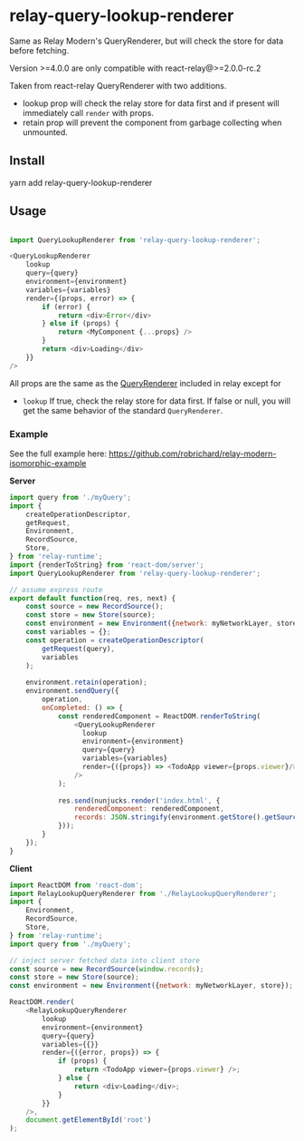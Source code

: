 # relay-query-lookup-renderer
Same as Relay Modern's QueryRenderer, but will check the store for data before fetching.

Version >=4.0.0 are only compatible with react-relay@>=2.0.0-rc.2

Taken from react-relay QueryRenderer with two additions.
- lookup prop will check the relay store for data first and if present will immediately call `render` with props.
- retain prop will prevent the component from garbage collecting when unmounted.

## Install
yarn add relay-query-lookup-renderer

## Usage
```js

import QueryLookupRenderer from 'relay-query-lookup-renderer';

<QueryLookupRenderer
    lookup
    query={query}
    environment={environment}
    variables={variables}
    render={(props, error) => {
        if (error) {
            return <div>Error</div>
        } else if (props) {
            return <MyComponent {...props} />
        }
        return <div>Loading</div>
    }}
/>

```

All props are the same as the [QueryRenderer](https://facebook.github.io/relay/docs/query-renderer.html) included in relay except for 
* `lookup` If true, check the relay store for data first. If false or null, you will get the same behavior of the standard `QueryRenderer`.


### Example
See the full example here: https://github.com/robrichard/relay-modern-isomorphic-example

**Server**

```js
import query from './myQuery';
import {
    createOperationDescriptor,
    getRequest,
    Environment,
    RecordSource,
    Store,
} from 'relay-runtime';
import {renderToString} from 'react-dom/server';
import QueryLookupRenderer from 'relay-query-lookup-renderer';

// assume express route
export default function(req, res, next) {
    const source = new RecordSource();
    const store = new Store(source);
    const environment = new Environment({network: myNetworkLayer, store});
    const variables = {};
    const operation = createOperationDescriptor(
        getRequest(query),
        variables
    );
    
    environment.retain(operation);
    environment.sendQuery({
        operation,
        onCompleted: () => {
            const renderedComponent = ReactDOM.renderToString(
                <QueryLookupRenderer
                  lookup
                  environment={environment}
                  query={query}
                  variables={variables}
                  render={({props}) => <TodoApp viewer={props.viewer}/>}
                />
            );
            
            res.send(nunjucks.render('index.html', {
                renderedComponent: renderedComponent,
                records: JSON.stringify(environment.getStore().getSource()),
            }));
        }
    });
}
```

**Client**
```js
import ReactDOM from 'react-dom';
import RelayLookupQueryRenderer from './RelayLookupQueryRenderer';
import {
    Environment,
    RecordSource,
    Store,
} from 'relay-runtime';
import query from './myQuery';

// inject server fetched data into client store 
const source = new RecordSource(window.records);
const store = new Store(source);
const environment = new Environment({network: myNetworkLayer, store});

ReactDOM.render(
    <RelayLookupQueryRenderer
        lookup
        environment={environment}
        query={query}
        variables={{}}
        render={({error, props}) => {
            if (props) {
                return <TodoApp viewer={props.viewer} />;
            } else {
                return <div>Loading</div>;
            }
        }}
    />,
    document.getElementById('root')
);
```

